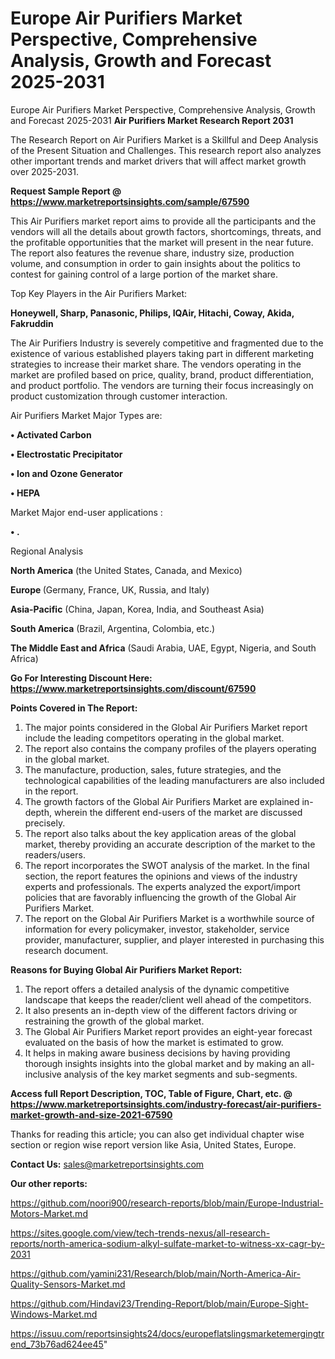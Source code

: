 # Europe Air Purifiers Market Perspective, Comprehensive Analysis, Growth and Forecast 2025-2031
 Europe Air Purifiers Market Perspective, Comprehensive Analysis, Growth and Forecast 2025-2031
<strong>Air Purifiers Market Research Report 2031</strong>

The Research Report on Air Purifiers Market is a Skillful and Deep Analysis of the Present Situation and Challenges. This research report also analyzes other important trends and market drivers that will affect market growth over 2025-2031.

<strong>Request Sample Report @ <a href=https://www.marketreportsinsights.com/sample/67590>https://www.marketreportsinsights.com/sample/67590</a></strong>

This Air Purifiers market report aims to provide all the participants and the vendors will all the details about growth factors, shortcomings, threats, and the profitable opportunities that the market will present in the near future. The report also features the revenue share, industry size, production volume, and consumption in order to gain insights about the politics to contest for gaining control of a large portion of the market share.

Top Key Players in the Air Purifiers Market:

<strong>Honeywell, Sharp, Panasonic, Philips, IQAir, Hitachi, Coway, Akida, Fakruddin</strong>

The Air Purifiers Industry is severely competitive and fragmented due to the existence of various established players taking part in different marketing strategies to increase their market share. The vendors operating in the market are profiled based on price, quality, brand, product differentiation, and product portfolio. The vendors are turning their focus increasingly on product customization through customer interaction.

Air Purifiers Market Major Types are:

<strong>• Activated Carbon

• Electrostatic Precipitator

• Ion and Ozone Generator

• HEPA</strong>

Market Major end-user applications :

<strong>• .</strong>

Regional Analysis

</u><strong><b>North America</b></strong> (the United States, Canada, and Mexico)

<strong><b>Europe </b></strong>(Germany, France, UK, Russia, and Italy)

<strong><b>Asia-Pacific</b></strong> (China, Japan, Korea, India, and Southeast Asia)

<strong><b>South America</b></strong> (Brazil, Argentina, Colombia, etc.)

<strong><b>The Middle East and Africa</b></strong> (Saudi Arabia, UAE, Egypt, Nigeria, and South Africa)

<strong>Go For Interesting Discount Here: <a href=https://www.marketreportsinsights.com/discount/67590>https://www.marketreportsinsights.com/discount/67590</a></strong>

<strong>Points Covered in The Report:</strong>
<ol>
  <li>The major points considered in the Global Air Purifiers Market report include the leading competitors operating in the global market.</li>
  <li>The report also contains the company profiles of the players operating in the global market.</li>
  <li>The manufacture, production, sales, future strategies, and the technological capabilities of the leading manufacturers are also included in the report.</li>
  <li>The growth factors of the Global Air Purifiers Market are explained in-depth, wherein the different end-users of the market are discussed precisely.</li>
  <li>The report also talks about the key application areas of the global market, thereby providing an accurate description of the market to the readers/users.</li>
  <li>The report incorporates the SWOT analysis of the market. In the final section, the report features the opinions and views of the industry experts and professionals. The experts analyzed the export/import policies that are favorably influencing the growth of the Global Air Purifiers Market.</li>
  <li>The report on the Global Air Purifiers Market is a worthwhile source of information for every policymaker, investor, stakeholder, service provider, manufacturer, supplier, and player interested in purchasing this research document.</li>
</ol>
<strong>Reasons for Buying Global Air Purifiers Market Report:</strong>

<ol>
  <li>The report offers a detailed analysis of the dynamic competitive landscape that keeps the reader/client well ahead of the competitors.</li>
  <li>It also presents an in-depth view of the different factors driving or restraining the growth of the global market.</li>
  <li>The Global Air Purifiers Market report provides an eight-year forecast evaluated on the basis of how the market is estimated to grow.</li>
  <li>It helps in making aware business decisions by having providing thorough insights insights into the global market and by making an all-inclusive analysis of the key market segments and sub-segments.</li>
</ol>
<strong>Access full Report Description, TOC, Table of Figure, Chart, etc. @ <a href=https://www.marketreportsinsights.com/industry-forecast/air-purifiers-market-growth-and-size-2021-67590>https://www.marketreportsinsights.com/industry-forecast/air-purifiers-market-growth-and-size-2021-67590</a></strong>


Thanks for reading this article; you can also get individual chapter wise section or region wise report version like Asia, United States, Europe.

<strong>Contact Us:</strong>
sales@marketreportsinsights.com

<strong>Our other reports:</strong>

<a href=https://github.com/noori900/research-reports/blob/main/Europe-Industrial-Motors-Market.md>https://github.com/noori900/research-reports/blob/main/Europe-Industrial-Motors-Market.md</a>

<a href=https://sites.google.com/view/tech-trends-nexus/all-research-reports/north-america-sodium-alkyl-sulfate-market-to-witness-xx-cagr-by-2031>https://sites.google.com/view/tech-trends-nexus/all-research-reports/north-america-sodium-alkyl-sulfate-market-to-witness-xx-cagr-by-2031</a>

<a href=https://github.com/yamini231/Research/blob/main/North-America-Air-Quality-Sensors-Market.md>https://github.com/yamini231/Research/blob/main/North-America-Air-Quality-Sensors-Market.md</a>

<a href=https://github.com/Hindavi23/Trending-Report/blob/main/Europe-Sight-Windows-Market.md>https://github.com/Hindavi23/Trending-Report/blob/main/Europe-Sight-Windows-Market.md</a>

<a href=https://issuu.com/reportsinsights24/docs/europeflatslingsmarketemergingtrend_73b76ad624ee45>https://issuu.com/reportsinsights24/docs/europeflatslingsmarketemergingtrend_73b76ad624ee45</a>"

